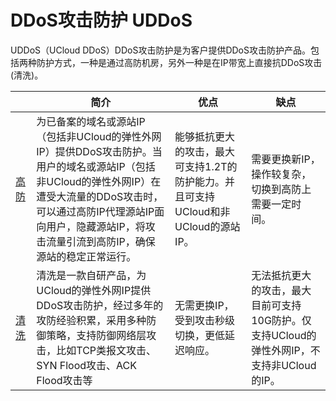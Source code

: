 

# DDoS攻击防护 UDDoS

UDDoS（UCloud
DDoS）DDoS攻击防护是为客户提供DDoS攻击防护产品。包括两种防护方式，一种是通过高防机房，另外一种是在IP带宽上直接抗DDoS攻击(清洗)。

|                             | 简介                                                                                                                                       | 优点                                                         | 缺点                                                     |
| --------------------------- | ---------------------------------------------------------------------------------------------------------------------------------------- | ---------------------------------------------------------- | ------------------------------------------------------ |
| [高防](/uantiddos/uads/README)  | 为已备案的域名或源站IP（包括非UCloud的弹性外网IP）提供DDoS攻击防护。当用户的域名或源站IP（包括非UCloud的弹性外网IP）在遭受大流量的DDoS攻击时，可以通过高防IP代理源站IP面向用户，隐藏源站IP，将攻击流量引流到高防IP，确保源站的稳定正常运行。 | 能够抵抗更大的攻击，最大可支持1.2T的防护能力。并且可支持UCloud和非UCloud的源站IP。 | 需要更换新IP，操作较复杂，切换到高防上需要一定时间。                            |
| [清洗](/uantiddos/uclean/README) | 清洗是一款自研产品，为UCloud的弹性外网IP提供DDoS攻击防护，经过多年的攻防经验积累，采用多种防御策略，支持防御网络层攻击，比如TCP类报文攻击、SYN Flood攻击、ACK Flood攻击等                                    | 无需更换IP，受到攻击秒级切换，更低延迟响应。                                    | 无法抵抗更大的攻击，最大目前可支持10G防护。仅支持UCloud的弹性外网IP，不支持非UCloud的IP。 |




